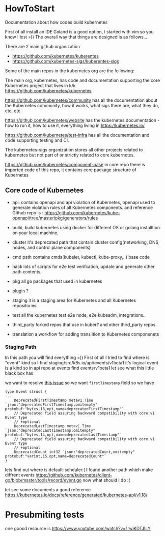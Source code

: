 # HowToStart
Documentation about how codes build kubernetes

First of all install an IDE Goland is a good option, I started with vim so you know I lost =))
The overall way that things are designed is as follows...

There are 2 main github organization

- https://github.com/kubernetes/kuberentes
- https://github.com/kubernetes-sigs/kuberentes-sigs

Some of the main repos in the kubernetes org are the following:

The main org, kubernetes, has code and documentation supporting the core Kubernetes project that lives in k/k https://github.com/kubernetes/kubernetes

https://github.com/kubernetes/community has all the documentation about the Kubernetes community, how it works, what sigs there are, what they do, etc, etc.

https://github.com/kubernetes/website has the kubernetes documentation - how to run it, how to use it, everything living in https://kubernetes.io/

https://github.com/kubernetes/test-infra has all the documentation and code supporting testing and CI.

The kubernetes-sigs organization stores all other projects related to kubernetes but not part of or strictly related to core kubernetes.

https://github.com/kubernetes/component-base in core repo there is imported code of this repo, it contains core package structure of Kubernetes

## Core code of Kubernetes
- api: contains openapi and api violation of Kubernetes, openapi used to generate violation rules of all Kubernetes components. and reference Github repo is : https://github.com/kubernetes/kube-openapi/tree/master/pkg/generators/rules

- build, build kubernetes using docker for different OS or golang installtion on your local machine.
- cluster it's deprecated path that contain cluster config(networking, DNS, nodes, and control plane components)
- cmd path contains cmds(kubelet, kubectl, kube-proxy,..) base code
- hack lots of scripts for e2e test verifcation, update and generate other path contents.
- pkg all go packages that used in kubernetes
- plugin  ?
- staging it is a staging area for Kubernetes and all Kubernetes repositories
- test all the kubernetes test  e2e node, e2e kubeadm, integrations..
- third_party forked repos that use in kuber? and other third_party repos.
- translation a workflow for adding translition to Kubernetes componenets
### Staging Path
In this path you will find everything =))
First of all I tried to find where is "event" kind so I find staging/src/k8s.io/api/events/v1beta1 it's logical event is a kind so in api repo at events find events/v1beta1 let see what this little black box has

we want to resolve [this issue](https://github.com/kubernetes/kubernetes/issues/89689) so we want `firstTimestamp` field
so we have 
```
type Event struct {
...
	DeprecatedFirstTimestamp metav1.Time `json:"deprecatedFirstTimestamp,omitempty" protobuf:"bytes,13,opt,name=deprecatedFirstTimestamp"`
	// Deprecated field assuring backward compatibility with core.v1 Event type
	// +optional
	DeprecatedLastTimestamp metav1.Time `json:"deprecatedLastTimestamp,omitempty" protobuf:"bytes,14,opt,name=deprecatedLastTimestamp"`
	// Deprecated field assuring backward compatibility with core.v1 Event type
	// +optional
	DeprecatedCount int32 `json:"deprecatedCount,omitempty" protobuf:"varint,15,opt,name=deprecatedCount"`
}
```
lets find out where is default-schduler:(
I found another path which make diffrent events https://github.com/kubernetes/client-go/blob/master/tools/record/event.go
now what should I do :(


let see some documents a good reference https://kubernetes.io/docs/reference/generated/kubernetes-api/v1.18/


# Presubmiting tests
one goood resource is https://www.youtube.com/watch?v=1rwiKDTJILY

